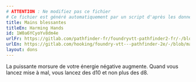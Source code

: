 ```yaml
---
# ATTENTION : Ne modifiez pas ce fichier
# Ce fichier est généré automatiquement par un script d'après les données du module Foundry VTT officiel et de sa traduction
title: Mains blessantes
titleEn: Harming Hands
id: 1W0a6YCyoYv8dm4e
urlFr: https://gitlab.com/pathfinder-fr/foundryvtt-pathfinder2-fr/-/blob/master/data/feats/1W0a6YCyoYv8dm4e.htm
urlEn: https://gitlab.com/hooking/foundry-vtt---pathfinder-2e/-/blob/master/packs/data/feats.db/harming-hands.json
layout: dons
---
```

La puissante morsure de votre énergie négative augmente. Quand vous lancez mise à mal, vous lancez des d10 et non plus des d8.
